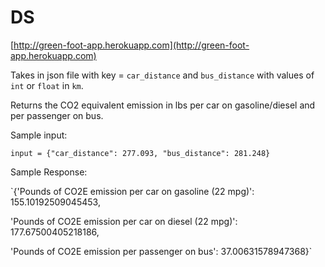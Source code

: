# DS

[http://green-foot-app.herokuapp.com](http://green-foot-app.herokuapp.com)

Takes in json file with key = `car_distance` and `bus_distance` with values of `int` or `float` in `km`.

Returns the CO2 equivalent emission in lbs per car on gasoline/diesel and per passenger on bus.

Sample input:

`input = {"car_distance": 277.093,
          "bus_distance": 281.248}`


Sample Response:

`{'Pounds of CO2E emission per car on gasoline (22 mpg)': 155.10192509045453,

 'Pounds of CO2E emission per car on diesel (22 mpg)': 177.67500405218186,

'Pounds of CO2E emission per passenger on bus': 37.00631578947368}`
